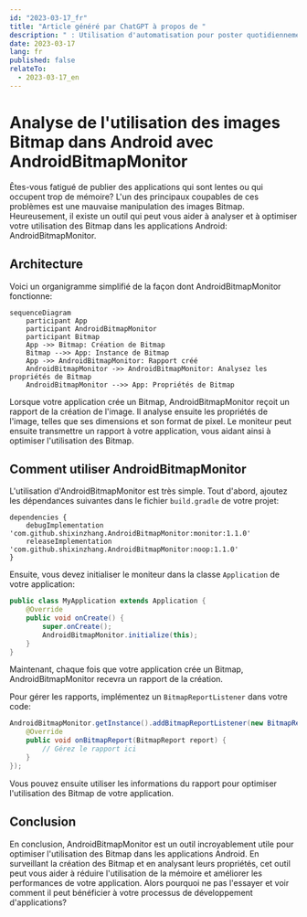 ```yaml
---
id: "2023-03-17_fr"
title: "Article généré par ChatGPT à propos de "
description: " : Utilisation d'automatisation pour poster quotidiennement des articles à propros d'architecture développement, automatiquement et de manière pragrammatique, en utilisant OpenAI"
date: 2023-03-17
lang: fr
published: false
relateTo:
  - 2023-03-17_en
---
```




# Analyse de l'utilisation des images Bitmap dans Android avec AndroidBitmapMonitor

Êtes-vous fatigué de publier des applications qui sont lentes ou qui occupent trop de mémoire? L'un des principaux coupables de ces problèmes est une mauvaise manipulation des images Bitmap. Heureusement, il existe un outil qui peut vous aider à analyser et à optimiser votre utilisation des Bitmap dans les applications Android: AndroidBitmapMonitor.

## Architecture

Voici un organigramme simplifié de la façon dont AndroidBitmapMonitor fonctionne:

```mermaid
sequenceDiagram
    participant App
    participant AndroidBitmapMonitor
    participant Bitmap
    App ->> Bitmap: Création de Bitmap
    Bitmap -->> App: Instance de Bitmap
    App ->> AndroidBitmapMonitor: Rapport créé
    AndroidBitmapMonitor ->> AndroidBitmapMonitor: Analysez les propriétés de Bitmap
    AndroidBitmapMonitor -->> App: Propriétés de Bitmap
```

Lorsque votre application crée un Bitmap, AndroidBitmapMonitor reçoit un rapport de la création de l'image. Il analyse ensuite les propriétés de l'image, telles que ses dimensions et son format de pixel. Le moniteur peut ensuite transmettre un rapport à votre application, vous aidant ainsi à optimiser l'utilisation des Bitmap.

## Comment utiliser AndroidBitmapMonitor

L'utilisation d'AndroidBitmapMonitor est très simple. Tout d'abord, ajoutez les dépendances suivantes dans le fichier `build.gradle` de votre projet:

```
dependencies {
    debugImplementation 'com.github.shixinzhang.AndroidBitmapMonitor:monitor:1.1.0'
    releaseImplementation 'com.github.shixinzhang.AndroidBitmapMonitor:noop:1.1.0'
}
```

Ensuite, vous devez initialiser le moniteur dans la classe `Application` de votre application:

```java
public class MyApplication extends Application {
    @Override
    public void onCreate() {
        super.onCreate();
        AndroidBitmapMonitor.initialize(this);
    }
}
```

Maintenant, chaque fois que votre application crée un Bitmap, AndroidBitmapMonitor recevra un rapport de la création.

Pour gérer les rapports, implémentez un `BitmapReportListener` dans votre code:

```java
AndroidBitmapMonitor.getInstance().addBitmapReportListener(new BitmapReportListener() {
    @Override
    public void onBitmapReport(BitmapReport report) {
        // Gérez le rapport ici
    }
});
```

Vous pouvez ensuite utiliser les informations du rapport pour optimiser l'utilisation des Bitmap de votre application.

## Conclusion

En conclusion, AndroidBitmapMonitor est un outil incroyablement utile pour optimiser l'utilisation des Bitmap dans les applications Android. En surveillant la création des Bitmap et en analysant leurs propriétés, cet outil peut vous aider à réduire l'utilisation de la mémoire et améliorer les performances de votre application. Alors pourquoi ne pas l'essayer et voir comment il peut bénéficier à votre processus de développement d'applications?